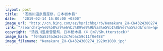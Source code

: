 ```yaml
---
layout: post
title:  "汤西川温泉雪屋祭，日本栃木县"
date:   "2019-02-14 16:00:00 +0800"
image_url: "http://cn.bing.com/az/hprichbg/rb/Kamakura_ZH-CN4324380274_1920x1080.jpg"
link: "/search?q=%e6%b8%a9%e6%b3%89%e9%9b%aa%e5%b1%8b%e7%a5%ad&form=hpcapt&mkt=zh-cn"
copyright: "汤西川温泉雪屋祭，日本栃木县 (© Em7/Shutterstock)"
image_hash: "f045a834a3e3ec3c7ebac59c11f0e488"
image_filename: "Kamakura_ZH-CN4324380274_1920x1080.jpg"
---
```

